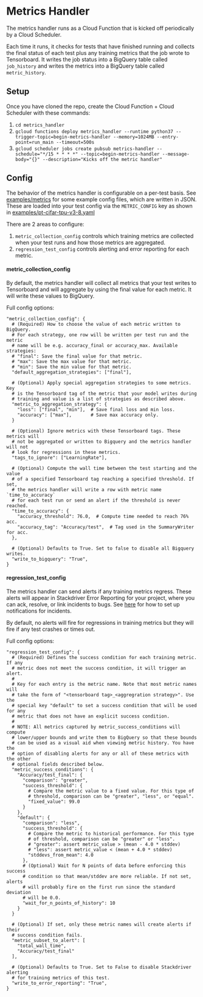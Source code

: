 # Metrics Handler

The metrics handler runs as a Cloud Function that is kicked off periodically by a Cloud Scheduler.

Each time it runs, it checks for tests that have finished running and collects the final status of each test plus any training metrics that the job wrote to Tensorboard. It writes the job status into a BigQuery table called `job_history` and writes the metrics into a BigQuery table called `metric_history`.


## Setup

Once you have cloned the repo, create the Cloud Function + Cloud Scheduler with
these commands:

1. `cd metrics_handler`
2. `gcloud functions deploy metrics_handler --runtime python37 --trigger-topic=begin-metrics-handler --memory=1024MB --entry-point=run_main --timeout=500s`
3. `gcloud scheduler jobs create pubsub metrics-handler --schedule="*/15 * * * *" --topic=begin-metrics-handler --message-body="{}" --description="Kicks off the metric handler"`


## Config

The behavior of the metrics handler is configurable on a per-test basis. See [examples/metrics](../examples/metrics) for some example config files, which are written in JSON. These are loaded into your test config via the `METRIC_CONFIG` key as shown in [examples/pt-cifar-tpu-v3-8.yaml](../examples/pt-cifar-tpu-v3-8.yaml)

There are 2 areas to configure:
1. `metric_collection_config` controls which training metrics are collected when your test runs and how those metrics are aggregated.
2. `regression_test_config` controls alerting and error reporting for each metric.


#### metric_collection_config

By default, the metrics handler will collect all metrics that your test writes to Tensorboard and will aggregate by using the final value for each metric. It will write these values to BigQuery.

Full config options:

```
"metric_collection_config": {
  # (Required) How to choose the value of each metric written to BigQuery.
  # For each strategy, one row will be written per test run and the metric
  # name will be e.g. accuracy_final or accuracy_max. Available strategies:
  # "final": Save the final value for that metric.
  # "max": Save the max value for that metric.
  # "min": Save the min value for that metric.
  "default_aggregation_strategies": ["final"],

  # (Optional) Apply special aggregation strategies to some metrics. Key
  # is the Tensorboard tag of the metric that your model writes during
  # training and value is a list of strategies as described above.
  "metric_to_aggregation_strategy": {
    "loss": ["final", "min"],  # Save final loss and min loss.
    "accuracy": ["max"],       # Save max accuracy only.
  }

  # (Optional) Ignore metrics with these Tensorboard tags. These metrics will
  # not be aggregated or written to Bigquery and the metrics handler will not
  # look for regressions in these metrics.
  "tags_to_ignore": ["LearningRate"],

  # (Optional) Compute the wall time between the test starting and the value
  # of a specified Tensorboard tag reaching a specified threshold. If set,
  # the metrics handler will write a row with metric name `time_to_accuracy`
  # for each test run or send an alert if the threshold is never reached.
  "time_to_accuracy": {
    "accuracy_threshold": 76.0,  # Compute time needed to reach 76% acc.
    "accuracy_tag": "Accuracy/test",  # Tag used in the SummaryWriter for acc.
  },

  # (Optional) Defaults to True. Set to false to disable all Bigquery writes.
  "write_to_bigquery": "True",
}
```


#### regression_test_config

The metrics handler can send alerts if any training metrics regress. These
alerts will appear in Stackdriver Error Reporting for your project, where you
can ack, resolve, or link incidents to bugs. See [here](https://cloud.google.com/error-reporting/docs/notifications) for how to set up notifications for incidents.

By default, no alerts will fire for regressions in training metrics but they will fire if any test crashes or times out.

Full config options:
```
"regression_test_config": {
  # (Required) Defines the success condition for each training metric. If any
  # metric does not meet the success condition, it will trigger an alert.
  #
  # Key for each entry is the metric name. Note that most metric names will
  # take the form of "<tensorboard tag>_<aggregration strategy>". Use the
  # special key "default" to set a success condition that will be used for any
  # metric that does not have an explicit success condition.
  #
  # NOTE: All metrics captured by metric_success_conditions will compute
  # lower/upper bounds and write them to BigQuery so that these bounds
  # can be used as a visual aid when viewing metric history. You have the
  # option of disabling alerts for any or all of these metrics with the other
  # optional fields described below.
  "metric_success_conditions": {
    "Accuracy/test_final": {
      "comparison": "greater",
      "success_threshold": {
        # Compare the metric value to a fixed value. For this type of
        # threshold, comparison can be "greater", "less", or "equal".
        "fixed_value": 99.0
      }
    },
    "default": {
      "comparison": "less",
      "success_threshold": {
        # Compare the metric to historical performance. For this type
        # of threshold, comparison can be "greater" or "less".
        # "greater": assert metric_value > (mean - 4.0 * stddev)
        # "less": assert metric_value < (mean + 4.0 * stddev)
        "stddevs_from_mean": 4.0
      },
      # (Optional) Wait for N points of data before enforcing this success
      # condition so that mean/stddev are more reliable. If not set, alerts
      # will probably fire on the first run since the standard deviation
      # will be 0.0.
      "wait_for_n_points_of_history": 10
    }
  }

  # (Optional) If set, only these metric names will create alerts if their
  # success condition fails.
  "metric_subset_to_alert": [
    "total_wall_time",
    "Accuracy/test_final"
  ],

  # (Optional) Defaults to True. Set to False to disable Stackdriver alerting
  # for training metrics of this test.
  "write_to_error_reporting": "True",
}
```
